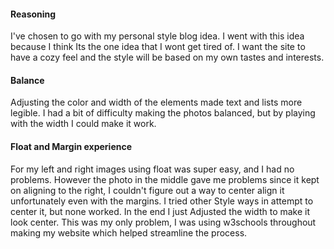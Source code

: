 #### Reasoning

I've chosen to go with my personal style blog idea. I went with this idea because I think Its the one idea that I wont get tired of. I want the site to have a cozy feel and the style will be based on my own tastes and interests. 

#### Balance 

Adjusting the color and width of the elements made text and lists more legible. I had a bit of difficulty making the photos balanced, but by playing with the width I could make it work.

#### Float and Margin experience

For my left and right images using float was super easy, and I had no problems. However the photo in the middle gave me problems since it kept on aligning to the right, I couldn't figure out a way to center align it unfortunately even with the margins. I tried other Style ways in attempt to center it, but none worked. In the end I just Adjusted the width to make it look center. This was my only problem, I was using w3schools throughout making my website which helped streamline the process.